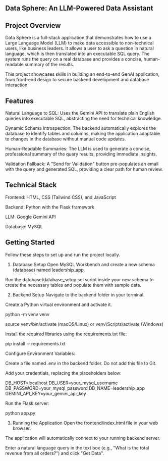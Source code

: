 ## Data Sphere: An LLM-Powered Data Assistant

## Project Overview
Data Sphere is a full-stack application that demonstrates how to use a Large Language Model (LLM) to make data accessible to non-technical users, like business leaders. It allows a user to ask a question in natural language, which is then translated into an executable SQL query. The system runs the query on a real database and provides a concise, human-readable summary of the results.

This project showcases skills in building an end-to-end GenAI application, from front-end design to secure backend development and database interaction.

## Features
Natural Language to SQL: Uses the Gemini API to translate plain English queries into executable SQL, abstracting the need for technical knowledge.

Dynamic Schema Introspection: The backend automatically explores the database to identify tables and columns, making the application adaptable to changes in the database without manual code updates.

Human-Readable Summaries: The LLM is used to generate a concise, professional summary of the query results, providing immediate insights.

Validation Fallback: A "Send for Validation" button pre-populates an email with the query and generated SQL, providing a clear path for human review.

## Technical Stack
Frontend: HTML, CSS (Tailwind CSS), and JavaScript

Backend: Python with the Flask framework

LLM: Google Gemini API

Database: MySQL

## Getting Started
Follow these steps to set up and run the project locally.

1. Database Setup
Open MySQL Workbench and create a new schema (database) named leadership_app.

Run the database/database_setup.sql script inside your new schema to create the necessary tables and populate them with sample data.

2. Backend Setup
Navigate to the backend folder in your terminal.

Create a Python virtual environment and activate it.

python -m venv venv

source venv/bin/activate (macOS/Linux) or venv\Scripts\activate (Windows)

Install the required libraries using the requirements.txt file:

pip install -r requirements.txt

Configure Environment Variables:

Create a file named .env in the backend folder. Do not add this file to Git.

Add your credentials, replacing the placeholders below:

DB_HOST=localhost
DB_USER=your_mysql_username
DB_PASSWORD=your_mysql_password
DB_NAME=leadership_app
GEMINI_API_KEY=your_gemini_api_key


Run the Flask server:

python app.py

3. Running the Application
Open the frontend/index.html file in your web browser.

The application will automatically connect to your running backend server.

Enter a natural language query in the text box (e.g., "What is the total revenue from all orders?") and click "Get Data".
